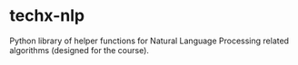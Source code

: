 # techx-nlp
Python library of helper functions for Natural Language Processing related algorithms (designed for the course).
